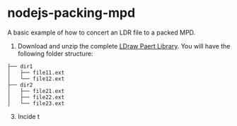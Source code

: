 # nodejs-packing-mpd

A basic example of how to concert an LDR file to a packed MPD.

1. Download and unzip the complete [LDraw Paert Library](https://library.ldraw.org/updates?latest). You will have the following folder structure:

```
├── dir1
│   ├── file11.ext
│   └── file12.ext
├── dir2
│   ├── file21.ext
│   ├── file22.ext
│   └── file23.ext
```

3. Incide t
